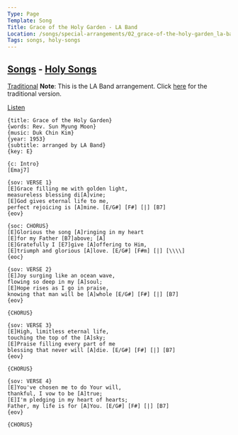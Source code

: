 ```yaml
---
Type: Page
Template: Song
Title: Grace of the Holy Garden - LA Band
Location: /songs/special-arrangements/02_grace-of-the-holy-garden_la-band
Tags: songs, holy-songs
---
```


## [Songs](/songs) - [Holy Songs](/songs/holy-songs)

[Traditional](/songs/holy-songs/02_grace-of-the-holy-garden)
**Note**: This is the LA Band arrangement. Click [here](/songs/holy-songs/02_grace-of-the-holy-garden) for the traditional version.

[Listen](https://www.youtube.com/watch?v=UkcH5aXRWlo)

```chordpro
{title: Grace of the Holy Garden}
{words: Rev. Sun Myung Moon}
{music: Duk Chin Kim}
{year: 1953}
{subtitle: arranged by LA Band}
{key: E}

{c: Intro}
[Emaj7]

{sov: VERSE 1}
[E]Grace filling me with golden light,
measureless blessing di[A]vine;
[E]God gives eternal life to me,
perfect rejoicing is [A]mine. [E/G#] [F#] [|] [B7]
{eov}

{soc: CHORUS}
[E]Glorious the song [A]ringing in my heart
[E]for my Father [B7]above; [A]
[E]Gratefully I [E7]give [A]offering to Him,
[E]triumph and glorious [A]love. [E/G#] [F#m] [|] [\\\\]
{eoc}

{sov: VERSE 2}
[E]Joy surging like an ocean wave,
flowing so deep in my [A]soul;
[E]Hope rises as I go in praise,
knowing that man will be [A]whole [E/G#] [F#] [|] [B7]
{eov}

{CHORUS}

{sov: VERSE 3}
[E]High, limitless eternal life,
touching the top of the [A]sky;
[E]Praise filling every part of me
blessing that never will [A]die. [E/G#] [F#] [|] [B7]
{eov}

{CHORUS}

{sov: VERSE 4}
[E]You've chosen me to do Your will,
thankful, I vow to be [A]true;
[E]I'm pledging in my heart of hearts;
Father, my life is for [A]You. [E/G#] [F#] [|] [B7]
{eov}

{CHORUS}
```
